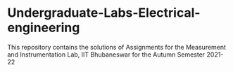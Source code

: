 # Undergraduate-Labs-Electrical-engineering
This repository contains the solutions of Assignments for the Measurement and Instrumentation Lab, IIT Bhubaneswar for the Autumn Semester 2021-22
